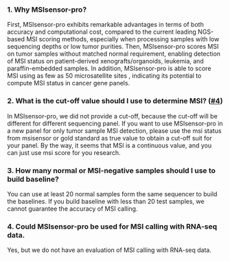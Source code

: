 ### 1. Why MSIsensor-pro?
First, MSIsensor-pro exhibits remarkable advantages in terms of both accuracy and computational cost, compared to the current leading NGS-based MSI scoring methods, especially when processing samples with low sequencing depths or low tumor purities. Then, MSIsensor-pro scores MSI on tumor samples without matched normal requirement, enabling detection of MSI status on patient-derived xenografts/organoids, leukemia, and paraffin-embedded samples. In addition, MSIsensor-pro is able to score MSI using as few as 50 microsatellite sites , indicating its potential to compute MSI status in cancer gene panels.
### 2. What is the cut-off value should I use to determine MSI?  ([#4](https://github.com/xjtu-omics/msisensor-pro/issues/4))
In MSIsensor-pro, we did not provide a cut-off, because the cut-off will be different for different sequencing panel. If you want to use MSIsensor-pro in a new panel for only tumor sample MSI detection, please use the msi status from msisensor or gold standard as true value to obtain a cut-off suit for your panel. By the way, it seems that MSI is a continuous value, and you can just use msi score for you research.

### 3. How many normal or MSI-negative samples should I use to build baseline?
You can use at least 20 normal samples form the same sequencer to build the baselines. If you build baseline with less than 20 test samples, we cannot guarantee the accuracy of MSI calling.

### 4. Could MSIsensor-pro be used for MSI calling with RNA-seq data.

Yes, but we do not have an evaluation of MSI calling with RNA-seq data.